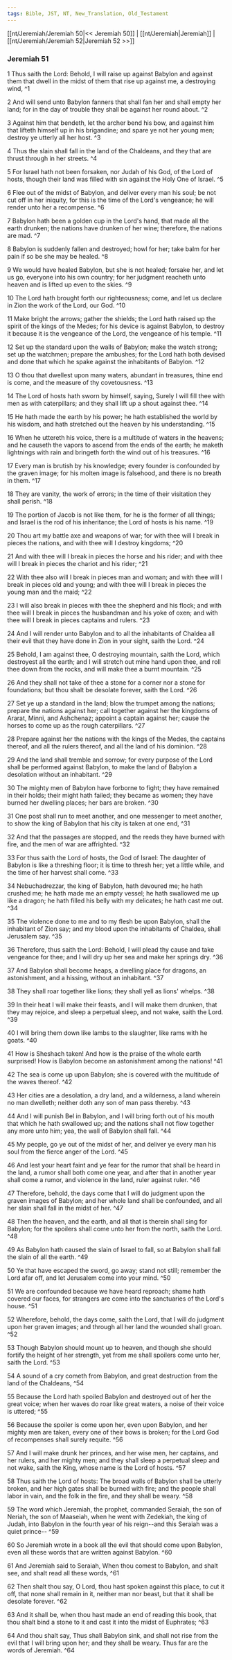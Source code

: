```yaml
---
tags: Bible, JST, NT, New_Translation, Old_Testament
---
```


[[nt/Jeremiah/Jeremiah 50|<< Jeremiah 50]] | [[nt/Jeremiah|Jeremiah]] | [[nt/Jeremiah/Jeremiah 52|Jeremiah 52 >>]]

### Jeremiah 51

1 Thus saith the Lord: Behold, I will raise up against Babylon and against them that dwell in the midst of them that rise up against me, a destroying wind,  ^1

2 And will send unto Babylon fanners that shall fan her and shall empty her land; for in the day of trouble they shall be against her round about.  ^2

3 Against him that bendeth, let the archer bend his bow, and against him that lifteth himself up in his brigandine; and spare ye not her young men; destroy ye utterly all her host.  ^3

4 Thus the slain shall fall in the land of the Chaldeans, and they that are thrust through in her streets.  ^4

5 For Israel hath not been forsaken, nor Judah of his God, of the Lord of hosts, though their land was filled with sin against the Holy One of Israel.  ^5

6 Flee out of the midst of Babylon, and deliver every man his soul; be not cut off in her iniquity, for this is the time of the Lord\'s vengeance; he will render unto her a recompense.  ^6

7 Babylon hath been a golden cup in the Lord\'s hand, that made all the earth drunken; the nations have drunken of her wine; therefore, the nations are mad.  ^7

8 Babylon is suddenly fallen and destroyed; howl for her; take balm for her pain if so be she may be healed.  ^8

9 We would have healed Babylon, but she is not healed; forsake her, and let us go, everyone into his own country; for her judgment reacheth unto heaven and is lifted up even to the skies.  ^9

10 The Lord hath brought forth our righteousness; come, and let us declare in Zion the work of the Lord, our God.  ^10

11 Make bright the arrows; gather the shields; the Lord hath raised up the spirit of the kings of the Medes; for his device is against Babylon, to destroy it because it is the vengeance of the Lord, the vengeance of his temple.  ^11

12 Set up the standard upon the walls of Babylon; make the watch strong; set up the watchmen; prepare the ambushes; for the Lord hath both devised and done that which he spake against the inhabitants of Babylon.  ^12

13 O thou that dwellest upon many waters, abundant in treasures, thine end is come, and the measure of thy covetousness.  ^13

14 The Lord of hosts hath sworn by himself, saying, Surely I will fill thee with men as with caterpillars; and they shall lift up a shout against thee.  ^14

15 He hath made the earth by his power; he hath established the world by his wisdom, and hath stretched out the heaven by his understanding.  ^15

16 When he uttereth his voice, there is a multitude of waters in the heavens; and he causeth the vapors to ascend from the ends of the earth; he maketh lightnings with rain and bringeth forth the wind out of his treasures.  ^16

17 Every man is brutish by his knowledge; every founder is confounded by the graven image; for his molten image is falsehood, and there is no breath in them.  ^17

18 They are vanity, the work of errors; in the time of their visitation they shall perish.  ^18

19 The portion of Jacob is not like them, for he is the former of all things; and Israel is the rod of his inheritance; the Lord of hosts is his name.  ^19

20 Thou art my battle axe and weapons of war; for with thee will I break in pieces the nations, and with thee will I destroy kingdoms;  ^20

21 And with thee will I break in pieces the horse and his rider; and with thee will I break in pieces the chariot and his rider;  ^21

22 With thee also will I break in pieces man and woman; and with thee will I break in pieces old and young; and with thee will I break in pieces the young man and the maid;  ^22

23 I will also break in pieces with thee the shepherd and his flock; and with thee will I break in pieces the husbandman and his yoke of oxen; and with thee will I break in pieces captains and rulers.  ^23

24 And I will render unto Babylon and to all the inhabitants of Chaldea all their evil that they have done in Zion in your sight, saith the Lord.  ^24

25 Behold, I am against thee, O destroying mountain, saith the Lord, which destroyest all the earth; and I will stretch out mine hand upon thee, and roll thee down from the rocks, and will make thee a burnt mountain.  ^25

26 And they shall not take of thee a stone for a corner nor a stone for foundations; but thou shalt be desolate forever, saith the Lord.  ^26

27 Set ye up a standard in the land; blow the trumpet among the nations; prepare the nations against her; call together against her the kingdoms of Ararat, Minni, and Ashchenaz; appoint a captain against her; cause the horses to come up as the rough caterpillars.  ^27

28 Prepare against her the nations with the kings of the Medes, the captains thereof, and all the rulers thereof, and all the land of his dominion.  ^28

29 And the land shall tremble and sorrow; for every purpose of the Lord shall be performed against Babylon, to make the land of Babylon a desolation without an inhabitant.  ^29

30 The mighty men of Babylon have forborne to fight; they have remained in their holds; their might hath failed; they became as women; they have burned her dwelling places; her bars are broken.  ^30

31 One post shall run to meet another, and one messenger to meet another, to show the king of Babylon that his city is taken at one end,  ^31

32 And that the passages are stopped, and the reeds they have burned with fire, and the men of war are affrighted.  ^32

33 For thus saith the Lord of hosts, the God of Israel: The daughter of Babylon is like a threshing floor; it is time to thresh her; yet a little while, and the time of her harvest shall come.  ^33

34 Nebuchadrezzar, the king of Babylon, hath devoured me; he hath crushed me; he hath made me an empty vessel; he hath swallowed me up like a dragon; he hath filled his belly with my delicates; he hath cast me out.  ^34

35 The violence done to me and to my flesh be upon Babylon, shall the inhabitant of Zion say; and my blood upon the inhabitants of Chaldea, shall Jerusalem say.  ^35

36 Therefore, thus saith the Lord: Behold, I will plead thy cause and take vengeance for thee; and I will dry up her sea and make her springs dry.  ^36

37 And Babylon shall become heaps, a dwelling place for dragons, an astonishment, and a hissing, without an inhabitant.  ^37

38 They shall roar together like lions; they shall yell as lions\' whelps.  ^38

39 In their heat I will make their feasts, and I will make them drunken, that they may rejoice, and sleep a perpetual sleep, and not wake, saith the Lord.  ^39

40 I will bring them down like lambs to the slaughter, like rams with he goats.  ^40

41 How is Sheshach taken! And how is the praise of the whole earth surprised! How is Babylon become an astonishment among the nations!  ^41

42 The sea is come up upon Babylon; she is covered with the multitude of the waves thereof.  ^42

43 Her cities are a desolation, a dry land, and a wilderness, a land wherein no man dwelleth; neither doth any son of man pass thereby.  ^43

44 And I will punish Bel in Babylon, and I will bring forth out of his mouth that which he hath swallowed up; and the nations shall not flow together any more unto him; yea, the wall of Babylon shall fall.  ^44

45 My people, go ye out of the midst of her, and deliver ye every man his soul from the fierce anger of the Lord.  ^45

46 And lest your heart faint and ye fear for the rumor that shall be heard in the land, a rumor shall both come one year, and after that in another year shall come a rumor, and violence in the land, ruler against ruler.  ^46

47 Therefore, behold, the days come that I will do judgment upon the graven images of Babylon; and her whole land shall be confounded, and all her slain shall fall in the midst of her.  ^47

48 Then the heaven, and the earth, and all that is therein shall sing for Babylon; for the spoilers shall come unto her from the north, saith the Lord.  ^48

49 As Babylon hath caused the slain of Israel to fall, so at Babylon shall fall the slain of all the earth.  ^49

50 Ye that have escaped the sword, go away; stand not still; remember the Lord afar off, and let Jerusalem come into your mind.  ^50

51 We are confounded because we have heard reproach; shame hath covered our faces, for strangers are come into the sanctuaries of the Lord\'s house.  ^51

52 Wherefore, behold, the days come, saith the Lord, that I will do judgment upon her graven images; and through all her land the wounded shall groan.  ^52

53 Though Babylon should mount up to heaven, and though she should fortify the height of her strength, yet from me shall spoilers come unto her, saith the Lord.  ^53

54 A sound of a cry cometh from Babylon, and great destruction from the land of the Chaldeans,  ^54

55 Because the Lord hath spoiled Babylon and destroyed out of her the great voice; when her waves do roar like great waters, a noise of their voice is uttered;  ^55

56 Because the spoiler is come upon her, even upon Babylon, and her mighty men are taken, every one of their bows is broken; for the Lord God of recompenses shall surely requite.  ^56

57 And I will make drunk her princes, and her wise men, her captains, and her rulers, and her mighty men; and they shall sleep a perpetual sleep and not wake, saith the King, whose name is the Lord of hosts.  ^57

58 Thus saith the Lord of hosts: The broad walls of Babylon shall be utterly broken, and her high gates shall be burned with fire; and the people shall labor in vain, and the folk in the fire, and they shall be weary.  ^58

59 The word which Jeremiah, the prophet, commanded Seraiah, the son of Neriah, the son of Maaseiah, when he went with Zedekiah, the king of Judah, into Babylon in the fourth year of his reign\--and this Seraiah was a quiet prince\--  ^59

60 So Jeremiah wrote in a book all the evil that should come upon Babylon, even all these words that are written against Babylon.  ^60

61 And Jeremiah said to Seraiah, When thou comest to Babylon, and shalt see, and shalt read all these words,  ^61

62 Then shalt thou say, O Lord, thou hast spoken against this place, to cut it off, that none shall remain in it, neither man nor beast, but that it shall be desolate forever.  ^62

63 And it shall be, when thou hast made an end of reading this book, that thou shalt bind a stone to it and cast it into the midst of Euphrates;  ^63

64 And thou shalt say, Thus shall Babylon sink, and shall not rise from the evil that I will bring upon her; and they shall be weary. Thus far are the words of Jeremiah.  ^64

 
